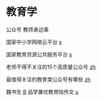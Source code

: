 # 教育学

公众号 教师身边事

国家中小学网络云平台 [s](https://ykt.eduyun.cn/)

国家教育资源公共服务平台 [s](https://jpk.eduyun.cn/)

老师不得不关注的15个高质量公众号 [zh](https://zhuanlan.zhihu.com/p/297634473)

最值得关注的教育类公众号有哪些 [zh](https://www.zhihu.com/question/47720983)

魏书生 [B](https://search.bilibili.com/all?keyword=%E9%AD%8F%E4%B9%A6%E7%94%9F\&from\_source=webtop\_search\&spm\_id\_from=333.880)   品学兼优教育陆传文 [u](https://www.youtube.com/@user-kh6vx5xp8y)  &#x20;
